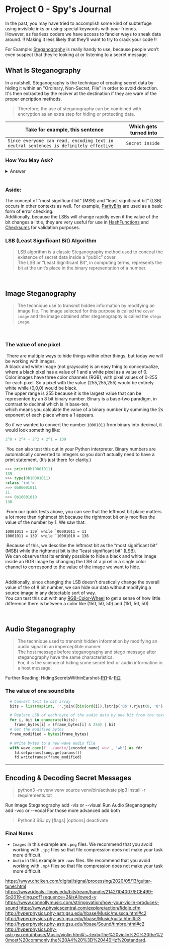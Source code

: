 # Project 0 - Spy's Journal

In the past, you may have tried to accomplish some kind of subterfuge using invisible inks or using special keywords with your friends. \
However, as fearless coders we have access to fancier ways to sneak data around. !! Making it less likely that they’ll want to try to crack your code !!

For Example: [Steganography] is really handy to use, because people won’t even suspect that they’re looking at or listening to a secret message.

## What Is Steganography

In a nutshell, Steganography is the technique of creating secret data by hiding it within an "Ordinary, Non-Secret, File" in order to avoid detection. \
It's then extracted by the reciver at the destination if they are ware of the proper encription methods.

> Therefore, the use of steganography can be combined with encryption as an extra step for hiding or protecting data.

| Take for example, this sentence                                                       | Which gets ​turned into |
| ------------------------------------------------------------------------------------- | ----------------------- |
| `Since everyone can read, encoding text in neutral sentences is definitely effective` | `Secret inside`         |

### How You May Ask?

<details>
    <summary>Answer</summary>
    <br>
    Take the first letter of every word.
</details>

<br>

### **Aside**:

The concept of “most significant bit” (MSB) and “least significant bit” (LSB) occurs in other contexts as well. For example, [ParityBits] are used as a basic form of error checking. \
Additionally, because the LSBs will change rapidly even if the value of the bit changes a little, they are very useful for use in [HashFunctions] and [Checksums] for validation purposes.

### LSB (Least Significant Bit) Algorithm

> LSB algorithm is a classic Steganography method used to conceal the existence of secret data inside a “public” cover. \
> The LSB or “Least Significant Bit”, in computing terms, represents the bit at the unit’s place in the binary representation of a number.

<br>

## Image Steganography

> The technique use to transmit hidden information by modifying an image file.
> The image selected for this purpose is called the `cover image` and the image obtained after steganography is called the `stego image`.

<!-- In this toolbox exercise you will delve a bit deeper into the specifics of how images are created in addition to learning more about bits and binary math. \
This exercise was modified from [Interactive-Python], though this version encodes an image into another image instead of ASCII text. -->

​

### The value of one pixel

​
There are multiple ways to hide things within other things, but today we will be working with images. \
A black and white image (not grayscale) is an easy thing to conceptualize, where a black pixel has a value of 1 and a white pixel as a value of 0. \
​Color images have three color channels (RGB), with pixel values of 0-255 for each pixel. So a pixel with the value (255,255,255) would be entirely white while (0,0,0) would be black. \
The upper range is 255 because it is the largest value that can be represented by an 8 bit binary number. Binary is a base-two paradigm, in contrast to decimal which is in base-ten, \
which means you calculate the value of a binary number by summing the 2s exponent of each place where a 1 appears.
​

So if we wanted to convert the number `10001011` from binary into decimal, it would look something like:
​

```python
2^8 + 2^4 + 2^2 + 2^1 = 139
```

​
You can also test this out in your Python interpreter. Binary numbers are automatically converted to integers so you don’t actually need to have a print statement. (It’s just there for clarity.)
​

```python
>>> print(0b10001011)
139
>>> type(0b10001011)
<class 'int'>
>>> 0b00001011
11
>>> 0b10001010
138
```

​
From our quick tests above, you can see that the leftmost bit place matters a lot more than rightmost bit because the rightmost bit only modifies the value of the number by 1. We saw that:
​

```
10001011 = 139` while `00001011 = 11
10001011 = 139` while `10001010 = 138
```

​
Because of this, we describe the leftmost bit as the “most significant bit” (MSB) while the rightmost bit is the “least significant bit” (LSB). \
We can observe that its entirely possible to hide a black and white image inside an RGB image by changing the LSB of a pixel in a single color channel to correspond to the value of the image we want to hide. \
​

Additionally, since changing the LSB doesn’t drastically change the overall value of the of 8 bit number, we can hide our data without modifying a source image in any detectable sort of way. \
You can test this out with any [RGB-Color-Wheel] to get a sense of how little difference there is between a color like (150, 50, 50) and (151, 50, 50)
​

<!--
## Decoding the sample image
​
Provided in this toolbox is a picture of a cute dog. However, this dog is hiding a very secret message… can you decode it? This image is also included in the toolbox under `images/encoded_sample.png`.
​
![img](https://sd18spring.github.io/images/toolboxes/image-steganography/encoded_sample.png)
​
**Provided below is the starter code is a function called `decode_image`. The secret image was hidden in the LSB of the pixels in the red channel of the image. That is, the value of the LSB of each red pixel is 1 if the hidden image was 1 at that location, and 0 if the hidden image was also 0. Your task is to iterate though each pixel in the encoded image and set the `decode_image` pixel to be (0, 0, 0) or (255, 255, 255) depending on the value of that LSB.**
​
**You may want to look at the Python [Bin] function as you convert between integer and binary**. Remember that bin will convert an integer to a *binary string*. Also, remember that you have to isolate the `red_channel` from the original RGB image. You can do this using the `.split()` method that PIL provides.
​
```python
from PIL import Image
​
def decode_image(file_location):
    encoded_image = Image.open(file_location)
    red_channel = encoded_image.split()[0]
​
    x_size = encoded_image.size[0]
    y_size = encoded_image.size[1]
​
    decoded_image = Image.new("RGB", encoded_image.size)
    pixels = decoded_image.load()
​
    #TODO: Fill in decoding functionality
​
    decoded_image.save("images/decoded_image.png")
```

## Encoding a secret message
​
Now that we can decode secret messages, it’s only natural that we want to encode some too! Provided in the starter code are a pair of functions called `write_text()` and `encode_image()`. `write_text()` will take a string and convert it to a black and white image of the string. You may use it as a helper function in completing your implementation of `encode_image()`.

-->

<br>

## Audio Steganography

> The technique used to transmit hidden information by modifying an audio signal in an imperceptible manner. \
> The host message before steganography and stego message after steganography have the same characteristics. \
> For, it is the science of hiding some secret text or audio information in a host message.

Further Reading: HidingSecretsWithinEarshot-[Pt1]-&-[Pt2]

### The value of one sound bite

```python
  # Convert text to bit array
  bits = list(map(int, ''.join([bin(ord(i)).lstrip('0b').rjust(8, '0') for i in text])))

  # Replace LSB of each byte of the audio data by one bit from the text bit array
  for i, bit in enumerate(bits):
    frame_bytes[i] = (frame_bytes[i] & 254) | bit
  # Get the modified bytes
  frame_modified = bytes(frame_bytes)

  # Write bytes to a new wave audio file
  with wave.open(f'../audio/{encoded_name}.wav', 'wb') as fd:
    fd.setparams(song.getparams())
    fd.writeframes(frame_modified)
```

---

## Encoding & Decoding Secret Messages

> python3 -m venv venv
> source venv/bin/activate
> pip3 install -r requirements.txt

Run Image Steganography add -vis or --visual
Run Audio Steganography add -voc or --vocal
For those more advanced add both

> Python3 SSJ.py [flags] [options]
> deactivate

### Final Notes

- `Images` in this example are `.png` files. We recommend that you avoid working with `.jpg` files so that file compression does not make your task more difficult.
- `Audio` in this example are `.wav` files. We recommend that you avoid working with `.mp4` files so that file compression does not make your task more difficult.

<!-- Resources -->

[steganography]: https://en.wikipedia.org/wiki/Steganography
[hashfunctions]: https://en.wikipedia.org/wiki/Hash_function
[paritybits]: https://en.wikipedia.org/wiki/Parity_bit
[checksums]: https://en.wikipedia.org/wiki/Checksum

<!-- [Interactive-Python]: http://interactivepython.org/runestone/static/everyday/2013/03/1_steganography.html -->

[rgb-color-wheel]: http://www.colorspire.com/rgb-color-wheel
[aduio-steganography]: https://gist.github.com/sumit-code/c3d5f27fdeda44dd0922e14263ede4c4

<!-- HidingSecretsWithinEarshot -->

[pt1]: https://medium.com/@sumit.arora/audio-steganography-the-art-of-hiding-secrets-within-earshot-part-1-of-2-6a3bbd706e15
[pt2]: https://sumit-arora.medium.com/audio-steganography-the-art-of-hiding-secrets-within-earshot-part-2-of-2-c76b1be719b3

<!-- [Bin](https://docs.python.org/3/library/functions.html#bin)  -->

<!-- [Pseudonymization] -->

[pseudonymization]: https://en.wikipedia.org/wiki/Pseudonymization#:~:text=Pseudonymization%20is%20a%20data%20management,more%20artificial%20identifiers%2C%20or%20pseudonyms.

https://www.chciken.com/digital/signal/processing/2020/05/13/guitar-tuner.html
https://www.ideals.illinois.edu/bitstream/handle/2142/104007/ECE499-Sp2019-ding.pdf?sequence=2&isAllowed=y
https://www.connollymusic.com/stringovation/how-your-violin-produces-sound
https://www.physicscentral.com/explore/action/fiddle.cfm
http://hyperphysics.phy-astr.gsu.edu/hbase/Music/mussca.html#c2
http://hyperphysics.phy-astr.gsu.edu/hbase/Music/guita.html#c3
http://hyperphysics.phy-astr.gsu.edu/hbase/Sound/timbre.html#c2
http://hyperphysics.phy-astr.gsu.edu/hbase/Music/violin.html#:~:text=The%20violin%2C%20the%20most%20commonly,the%20A4%20%3D%20440Hz%20standard.

<!-- Great -->

[](https://faroit.com/)
[](https://nsfwjs.com/)
[](https://www.audacityteam.org/download/)

<!-- Supplemental -->

[](https://github.com/infinitered/nsfwjs)
[](https://github.com/gantman/nsfw_model)

<!-- Other Inspiration -->

[](https://github.com/sukumo28/vscode-audio-preview)
[](https://devpost.com/software/deep-fandom)

<!-- Open CV -->

[](https://opencv.org/)
[](https://docs.opencv.org/4.x/dd/d9e/classcv_1_1VideoWriter.html)
[](https://docs.opencv.org/4.x/d8/dfe/classcv_1_1VideoCapture.html)

<!-- Less Likely -->

[](https://github.com/sigsep/open-unmix-pytorch)

<!-- This repository contains the PyTorch (1.8+) implementation of Open-Unmix, a deep neural network reference implementation for music source separation, applicable for researchers, audio engineers and artists.  -->

[](https://github.com/faroit/countnet)
[](https://github.com/RocketScienceAbteilung/git-grid)
[](https://github.com/RocketScienceAbteilung/git-wig)
[](https://github.com/faroit/magiclock)
